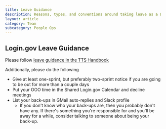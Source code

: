 ```yaml
---
title: Leave Guidance
description: Reasons, types, and conventions around taking leave as a Login.gov Login.gov employee
layout: article
category: Team
subcategory: People Ops
---
```


## Login.gov Leave Guidance

Please follow [leave guidance in the TTS Handbook](https://handbook.tts.gsa.gov/travel-and-leave/leave/)

Additionally, please do the following

- Give at least one-sprint, but preferably two-sprint notice if you are going to be out for more than a couple days
- Put your OOO time in the Shared Login.gov Calendar and decline meetings
- List your back-ups in GMail auto-replies and Slack profile
  - If you don't know who your back-ups are, then you probably don't have any. If there's something you're responsible for and you'll be away for a while, consider talking to someone about being your back-up.
